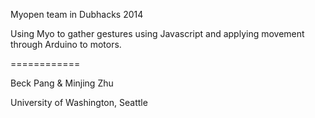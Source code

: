 Myopen team in Dubhacks 2014

Using Myo to gather gestures using Javascript and applying movement through Arduino to motors.



============

Beck Pang & Minjing Zhu


University of Washington, Seattle
